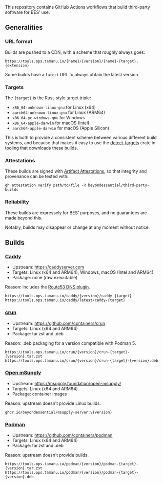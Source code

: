 This repository contains GitHub Actions workflows that build third-party software for BES' use.

## Generalities

### URL format

Builds are pushed to a CDN, with a scheme that roughly always goes:

```
https://tools.ops.tamanu.io/{name}/{version}/{name}-{target}.{extension}
```

Some builds have a `latest` URL to always obtain the latest version.

### Targets

The `{target}` is the Rust-style target triple:

- `x86_64-unknown-linux-gnu` for Linux (x64)
- `aarch64-unknown-linux-gnu` for Linux (ARM64)
- `x86_64-pc-windows-gnu` for Windows
- `x86_64-apple-darwin` for macOS (Intel)
- `aarch64-apple-darwin` for macOS (Apple Silicon)

This is both to provide a consistent scheme between various different build systems, and because that makes it easy to use the [detect-targets](http://docs.rs/detect-targets) crate in tooling that downloads these builds.

### Attestations

These builds are signed with [Artifact Attestations](https://docs.github.com/en/actions/security-guides/using-artifact-attestations-to-establish-provenance-for-builds), so that integrity and provenance can be tested with:

```console
gh attestation verify path/to/file -R beyondessential/third-party-builds
```

### Reliability

These builds are expressely for BES' purposes, and no guarantees are made beyond this.

Notably, builds may disappear or change at any moment without notice.

## Builds

### [Caddy](./.github/workflows/caddy.yml)

- Upstream: <https://caddyserver.com>
- Targets: Linux (x64 and ARM64), Windows, macOS (Intel and ARM64)
- Package: none (raw executable)

Reason: includes the [Route53 DNS plugin](https://github.com/caddy-dns/route53).

```
https://tools.ops.tamanu.io/caddy/{version}/caddy-{target}
https://tools.ops.tamanu.io/caddy/latest/caddy-{target}
```

### [crun](./.github/workflows/crun.yml)

- Upstream: <https://github.com/containers/crun>
- Targets: Linux (x64 and ARM64)
- Package: tar.zst and .deb

Reason: .deb packaging for a version compatible with Podman 5.

```
https://tools.ops.tamanu.io/crun/{version}/crun-{target}-{version}.tar.zst
https://tools.ops.tamanu.io/crun/{version}/crun-{target}-{version}.deb
```

### [Open mSupply](./.github/workflows/msupply.yml)

- Upstream: <https://msupply.foundation/open-msupply/>
- Targets: Linux (x64 and ARM64)
- Package: container images

Reason: upstream doesn't provide Linux builds.

```
ghcr.io/beyondessential/msupply-server:v{version}
```

### [Podman](./.github/workflows/podman.yml)

- Upstream: <https://github.com/containers/podman>
- Targets: Linux (x64 and ARM64)
- Package: tar.zst and .deb

Reason: upstream doesn't provide builds.

```
https://tools.ops.tamanu.io/podman/{version}/podman-{target}-{version}.tar.zst
https://tools.ops.tamanu.io/podman/{version}/podman-{target}-{version}.deb
```

